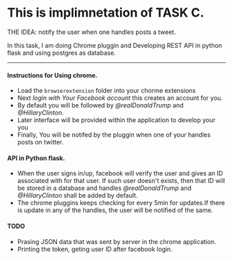 # This is implimnetation of TASK C.
THE IDEA: notify the user when one handles posts a tweet.

In this task, I am doing Chrome pluggin and Developing REST API in python flask and using postgres as database.

---

#### Instructions for Using chrome.
-   Load the `browserextension` folder into your chorme extensions 
-   Next *login with Your Facebook account* this creates an account for you.
-   By default you will be followed by _@realDonaldTrump_ and _@HillaryClinton_.
-   Later interface will be provided within the application to develop your you
-   Finally, You will be notifed by the pluggin when one of your handles posts on twitter.

#### API in Python flask.
- When the user signs in/up, facebook will verify the user and gives an ID associated with for that user. If such user doesn't exists, then that ID will be stored in a database and handles  _@realDonaldTrump_ and _@HillaryClinton_ shall be added by default.
- The chrome pluggins keeps checking for every 5min for updates.If there is update in any of the handles, the user will be notified of the same.

#### TODO
 -  Prasing JSON data that was sent by server in the chrome application.
 -  Printing the token, geting user ID after facebook login.
